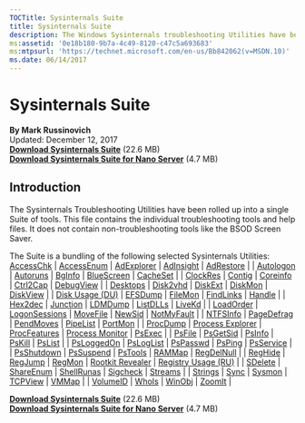 ```yaml
---
TOCTitle: Sysinternals Suite 
title: Sysinternals Suite
description: The Windows Sysinternals troubleshooting Utilities have been rolled up into a single suite of tools.
ms:assetid: '0e18b180-9b7a-4c49-8120-c47c5a693683' 
ms:mtpsurl: 'https://technet.microsoft.com/en-us/Bb842062(v=MSDN.10)' 
ms.date: 06/14/2017
---
```


Sysinternals Suite
==================
  

**By Mark Russinovich**  
Updated: December 12, 2017  
[**Download Sysinternals Suite**](https://download.sysinternals.com/files/SysinternalsSuite.zip) (22.6 MB)  
[**Download Sysinternals Suite for Nano Server**](https://download.sysinternals.com/files/SysinternalsSuite-Nano.zip) (4.7 MB)

## Introduction
The Sysinternals Troubleshooting Utilities have been rolled up into a
single Suite of tools. This file contains the individual troubleshooting
tools and help files. It does not contain non-troubleshooting tools like
the BSOD Screen Saver.

The Suite is a bundling of the following selected Sysinternals
Utilities:
[AccessChk](accesschk.md)  | [AccessEnum](accessenum.md)  | [AdExplorer](adexplorer.md)  | [AdInsight](adinsight.md)  | [AdRestore](adrestore.md)  |
| [Autologon](autologon.md)  | [Autoruns](autoruns.md)  | [BgInfo](bginfo.md)  | [BlueScreen](bluescreen.md)  | [CacheSet](cacheset.md)  |
| [ClockRes](clockres.md)  | [Contig](contig.md)  | [Coreinfo](coreinfo.md)  | [Ctrl2Cap](ctrl2cap.md)  | [DebugView](debugview.md)  |
| [Desktops](desktops.md)  | [Disk2vhd](disk2vhd.md)  | [DiskExt](diskext.md)  | [DiskMon](diskmon.md)  | [DiskView](diskview.md)  |
| [Disk Usage (DU)](du.md)  | [EFSDump](efsdump.md)  | [FileMon](filemon.md)  | [FindLinks](findlinks.md)  | [Handle](handle.md)  |
| [Hex2dec](hex2dec.md)  | [Junction](junction.md)  | [LDMDump](ldmdump.md)  | [ListDLLs](listdlls.md)  | [LiveKd](livekd.md)  |
| [LoadOrder](loadorder.md)  | [LogonSessions](logonsessions.md)  | [MoveFile](movefile.md)  | [NewSid](newsid.md)  | [NotMyFault](notmyfault.md)  |
| [NTFSInfo](ntfsinfo.md)  | [PageDefrag](pagedefrag.md)  | [PendMoves](pendmoves.md)  | [PipeList](pipelist.md)  | [PortMon](portmon.md)  |
| [ProcDump](procdump.md)  | [Process Explorer](process-explorer.md)  | [ProcFeatures](procfeatures.md)  | [Process Monitor](procmon.md)  | [PsExec](psexec.md)  |
| [PsFile](psfile.md)  | [PsGetSid](psgetsid.md)  | [PsInfo](psinfo.md)  | [PsKill](pskill.md)  | [PsList](pslist.md)  |
| [PsLoggedOn](psloggedon.md)  | [PsLogList](psloglist.md)  | [PsPasswd](pspasswd.md)  | [PsPing](psping.md)  | [PsService](psservice.md)  |
| [PsShutdown](psshutdown.md)  | [PsSuspend](pssuspend.md)  | [PsTools](pstools.md)  | [RAMMap](rammap.md)  | [RegDelNull](regdelnull.md)  |
| [RegHide](reghide.md)  | [RegJump](regjump.md)  | [RegMon](regmon.md)  | [Rootkit Revealer](rootkit-revealer.md)  | [Registry Usage (RU)](ru.md)  |
| [SDelete](sdelete.md)  | [ShareEnum](shareenum.md)  | [ShellRunas](shellrunas.md)  | [Sigcheck](sigcheck.md)  | [Streams](streams.md)  |
| [Strings](strings.md)  | [Sync](sync.md)  | [Sysmon](sysmon.md)  | [TCPView](tcpview.md)  | [VMMap](vmmap.md)  |
| [VolumeID](volumeid.md)  | [WhoIs](whois.md)  | [WinObj](winobj.md)  | [ZoomIt](zoomit.md) | 


[**Download Sysinternals Suite**](https://download.sysinternals.com/files/SysinternalsSuite.zip) (22.6 MB)  
[**Download Sysinternals Suite for Nano Server**](https://download.sysinternals.com/files/SysinternalsSuite-Nano.zip) (4.7 MB)  

